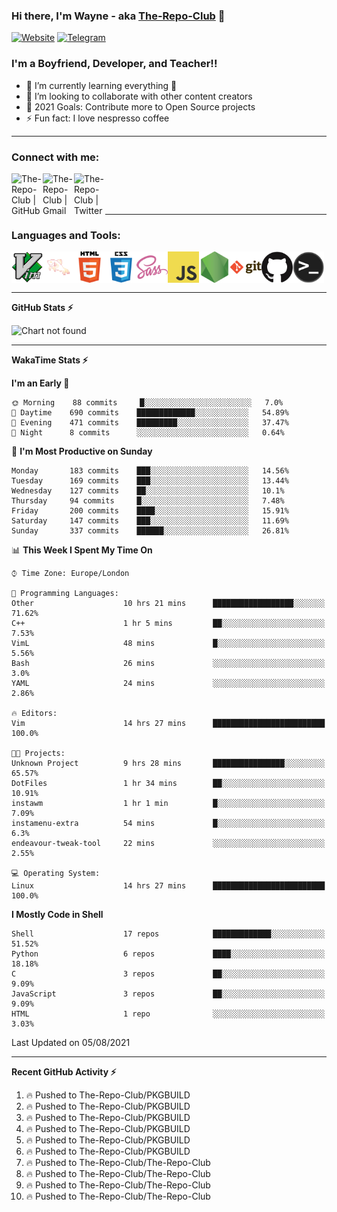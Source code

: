 ### Hi there, I'm Wayne - aka [The-Repo-Club][website] 👋

[![Website](https://img.shields.io/website?label=github.com/The-Repo-Club/&color=orange&style=flat-square&url=https://github.com/The-Repo-Club/)][website]
[![Telegram](https://img.shields.io/badge/Chat%20on-Telegram-orange.svg?color=orange&logo=telegram&style=flat-square)][telegram]

### I'm a Boyfriend, Developer, and Teacher!!

- 🌱 I’m currently learning everything 🤣
- 👯 I’m looking to collaborate with other content creators
- 🥅 2021 Goals: Contribute more to Open Source projects
- ⚡ Fun fact: I love nespresso coffee

---
### Connect with me:

[<img align="left" alt="The-Repo-Club | GitHub" width="50px" src="https://cdn.jsdelivr.net/npm/simple-icons@v3/icons/github.svg" />][website]
[<img align="left" alt="The-Repo-Club | Gmail" width="50px" src="https://cdn.jsdelivr.net/npm/simple-icons@v3/icons/gmail.svg" />][email]
[<img align="left" alt="The-Repo-Club | Twitter" width="50px" src="https://cdn.jsdelivr.net/npm/simple-icons@v3/icons/telegram.svg" />][telegram]

[website]: https://github.com/The-Repo-Club/
[email]: mailto:wayne6324@gmail.com
[telegram]: https://t.me/TheRepoClub

<br />
<br />
<br />

---
### Languages and Tools:

<img align="left" alt="Vim" width="50px" src="https://raw.githubusercontent.com/github/explore/80688e429a7d4ef2fca1e82350fe8e3517d3494d/topics/vim/vim.png" />
<img align="left" alt="Fish" width="50px" src="https://raw.githubusercontent.com/github/explore/80688e429a7d4ef2fca1e82350fe8e3517d3494d/topics/fish/fish.png" />
<img align="left" alt="HTML5" width="50px" src="https://raw.githubusercontent.com/github/explore/80688e429a7d4ef2fca1e82350fe8e3517d3494d/topics/html/html.png" />
<img align="left" alt="CSS3" width="50px" src="https://raw.githubusercontent.com/github/explore/80688e429a7d4ef2fca1e82350fe8e3517d3494d/topics/css/css.png" />
<img align="left" alt="Sass" width="50px" src="https://raw.githubusercontent.com/github/explore/80688e429a7d4ef2fca1e82350fe8e3517d3494d/topics/sass/sass.png" />
<img align="left" alt="JavaScript" width="50px" src="https://raw.githubusercontent.com/github/explore/80688e429a7d4ef2fca1e82350fe8e3517d3494d/topics/javascript/javascript.png" />
<img align="left" alt="Node.js" width="50px" src="https://raw.githubusercontent.com/github/explore/80688e429a7d4ef2fca1e82350fe8e3517d3494d/topics/nodejs/nodejs.png" />
<img align="left" alt="Git" width="50px" src="https://raw.githubusercontent.com/github/explore/80688e429a7d4ef2fca1e82350fe8e3517d3494d/topics/git/git.png" />
<img align="left" alt="GitHub" width="50px" src="https://raw.githubusercontent.com/github/explore/78df643247d429f6cc873026c0622819ad797942/topics/github/github.png" />
<img align="left" alt="Terminal" width="50px" src="https://raw.githubusercontent.com/github/explore/80688e429a7d4ef2fca1e82350fe8e3517d3494d/topics/terminal/terminal.png" />

<br />
<br />
<br />

---

**GitHub Stats ⚡**

![Chart not found](https://github-readme-stats.vercel.app/api?username=The-Repo-Club&theme=tokyonight&show_icons=true&count_private=true&hide_border=true&include_all_commits=true&custom_title=The-Repo-Club%27s+GitHub+Stats)


---

**WakaTime Stats ⚡**

<!--START_SECTION:waka-->
**I'm an Early 🐤** 

```text
🌞 Morning    88 commits     █░░░░░░░░░░░░░░░░░░░░░░░░   7.0% 
🌆 Daytime    690 commits    █████████████░░░░░░░░░░░░   54.89% 
🌃 Evening    471 commits    █████████░░░░░░░░░░░░░░░░   37.47% 
🌙 Night      8 commits      ░░░░░░░░░░░░░░░░░░░░░░░░░   0.64%

```
📅 **I'm Most Productive on Sunday** 

```text
Monday       183 commits    ███░░░░░░░░░░░░░░░░░░░░░░   14.56% 
Tuesday      169 commits    ███░░░░░░░░░░░░░░░░░░░░░░   13.44% 
Wednesday    127 commits    ██░░░░░░░░░░░░░░░░░░░░░░░   10.1% 
Thursday     94 commits     █░░░░░░░░░░░░░░░░░░░░░░░░   7.48% 
Friday       200 commits    ████░░░░░░░░░░░░░░░░░░░░░   15.91% 
Saturday     147 commits    ███░░░░░░░░░░░░░░░░░░░░░░   11.69% 
Sunday       337 commits    ██████░░░░░░░░░░░░░░░░░░░   26.81%

```


📊 **This Week I Spent My Time On** 

```text
⌚︎ Time Zone: Europe/London

💬 Programming Languages: 
Other                    10 hrs 21 mins      ██████████████████░░░░░░░   71.62% 
C++                      1 hr 5 mins         ██░░░░░░░░░░░░░░░░░░░░░░░   7.53% 
VimL                     48 mins             █░░░░░░░░░░░░░░░░░░░░░░░░   5.56% 
Bash                     26 mins             ░░░░░░░░░░░░░░░░░░░░░░░░░   3.0% 
YAML                     24 mins             ░░░░░░░░░░░░░░░░░░░░░░░░░   2.86%

🔥 Editors: 
Vim                      14 hrs 27 mins      █████████████████████████   100.0%

🐱‍💻 Projects: 
Unknown Project          9 hrs 28 mins       ████████████████░░░░░░░░░   65.57% 
DotFiles                 1 hr 34 mins        ██░░░░░░░░░░░░░░░░░░░░░░░   10.91% 
instawm                  1 hr 1 min          █░░░░░░░░░░░░░░░░░░░░░░░░   7.09% 
instamenu-extra          54 mins             █░░░░░░░░░░░░░░░░░░░░░░░░   6.3% 
endeavour-tweak-tool     22 mins             ░░░░░░░░░░░░░░░░░░░░░░░░░   2.55%

💻 Operating System: 
Linux                    14 hrs 27 mins      █████████████████████████   100.0%

```

**I Mostly Code in Shell** 

```text
Shell                    17 repos            █████████████░░░░░░░░░░░░   51.52% 
Python                   6 repos             ████░░░░░░░░░░░░░░░░░░░░░   18.18% 
C                        3 repos             ██░░░░░░░░░░░░░░░░░░░░░░░   9.09% 
JavaScript               3 repos             ██░░░░░░░░░░░░░░░░░░░░░░░   9.09% 
HTML                     1 repo              ░░░░░░░░░░░░░░░░░░░░░░░░░   3.03%

```



 Last Updated on 05/08/2021
<!--END_SECTION:waka-->

---

**Recent GitHub Activity :zap:**

<!--START_SECTION:activity-->
1. 🔥 Pushed to The-Repo-Club/PKGBUILD
2. 🔥 Pushed to The-Repo-Club/PKGBUILD
3. 🔥 Pushed to The-Repo-Club/PKGBUILD
4. 🔥 Pushed to The-Repo-Club/PKGBUILD
5. 🔥 Pushed to The-Repo-Club/PKGBUILD
6. 🔥 Pushed to The-Repo-Club/PKGBUILD
7. 🔥 Pushed to The-Repo-Club/The-Repo-Club
8. 🔥 Pushed to The-Repo-Club/The-Repo-Club
9. 🔥 Pushed to The-Repo-Club/The-Repo-Club
10. 🔥 Pushed to The-Repo-Club/The-Repo-Club
<!--END_SECTION:activity-->